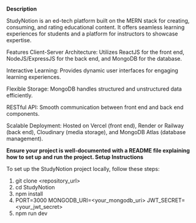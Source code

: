 **Description**

StudyNotion is an ed-tech platform built on the MERN stack for creating, consuming, and rating educational content. It offers seamless learning experiences for students and a platform for instructors to showcase expertise.

Features
Client-Server Architecture: Utilizes ReactJS for the front end, NodeJS/ExpressJS for the back end, and MongoDB for the database.

Interactive Learning: Provides dynamic user interfaces for engaging learning experiences.

Flexible Storage: MongoDB handles structured and unstructured data efficiently.

RESTful API: Smooth communication between front end and back end components.

Scalable Deployment: Hosted on Vercel (front end), Render or Railway (back end), Cloudinary (media storage), and MongoDB Atlas (database management).

**Ensure your project is well-documented with a README file explaining how to set up and run the project.
Setup Instructions**

To set up the StudyNotion project locally, follow these steps:
1. git clone <repository_url>
2. cd StudyNotion
3. npm install
4. PORT=3000
MONGODB_URI=<your_mongodb_uri>
JWT_SECRET=<your_jwt_secret>
5. npm run dev

   
